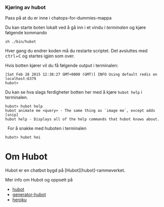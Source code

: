 ### Kjøring av hubot

Pass på at du er inne i chatops-for-dummies-mappa

Du kan starte boten lokalt ved å gå inn i et vindu i *terminalen* og kjøre følgende kommando 

    sh ./bin/hubot
    
Hver gang du endrer koden må du restarte scriptet. Det avsluttes med <kbd>ctrl</kbd>+<kbd>C</kbd> og startes igjen som over.

Hvis botten kjører vil du få følgende output i terminalen:

    [Sat Feb 28 2015 12:38:27 GMT+0000 (GMT)] INFO Using default redis on localhost:6379
    hubot>

Du kan se hva slags ferdigheter botten her med å kjøre `hubot help` i terminalen.

    hubot> hubot help
    hubot animate me <query> - The same thing as `image me`, except adds [snip]
    hubot help - Displays all of the help commands that hubot knows about.
   
For å snakke med huboten i terminalen
  
    hubot> hubot hei
    
# Om Hubot

Hubot er en chatbot bygd på [Hubot][hubot]-rammeverket.

Mer info om Hubot og oppsett på

- [hubot](http://hubot.github.com)
- [generator-hubot](https://github.com/github/generator-hubot)
- [heroku](http://www.heroku.com)




